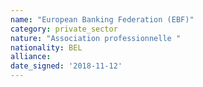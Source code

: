 ```yaml
---
name: "European Banking Federation (EBF)"
category: private_sector
nature: "Association professionnelle "
nationality: BEL
alliance: 
date_signed: '2018-11-12'
---
```

    